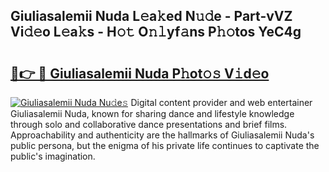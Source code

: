 ## Giuliasalemii Nuda L𝚎a𝚔ed N𝚞𝚍e - Part-vVZ Vi𝚍𝚎o L𝚎a𝚔s - H𝚘𝚝 O𝚗𝚕yf𝚊ns P𝚑𝚘tos YeC4g

# <h2><a href="http://kf7s29i.oniu.top/?m=Giuliasalemii+Nuda">🔗👉 🔴 Giuliasalemii Nuda P𝚑ot𝚘𝚜 V𝚒d𝚎o</a></h2>

[![Giuliasalemii Nuda Nu𝚍e𝚜](https://i.imgur.com/0qMVB7G.gif)](http://kf7s29i.oniu.top/?m=Giuliasalemii+Nuda)
Digital content provider and web entertainer Giuliasalemii Nuda, known for sharing dance and lifestyle knowledge through solo and collaborative dance presentations and brief films. Approachability and authenticity are the hallmarks of Giuliasalemii Nuda's public persona, but the enigma of his private life continues to captivate the public's imagination.  
